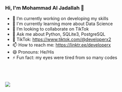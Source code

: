 ### Hi, I'm Mohammad Al Jadallah 👋

- 🔭 I’m currently working on developing my skills
- 🌱 I'm currently learning more about Data Science
- 👯 I’m looking to collaborate on TikTok
- 💬 Ask me about Python, SQLite3, PostgreSQL
- 🔴 TikTok: https://www.tiktok.com/@developerx2
- 📫 How to reach me: https://linktr.ee/developerx
- 😄 Pronouns: He/His
- ⚡ Fun fact: my eyes were tired from so many codes

<br>
<br>
<br>
<img src="https://github-readme-stats.vercel.app/api?username=mohammadjadallah&&show_icons=true&title_color=ffffff&icon_color=bb2acf&text_color=daf7dc&bg_color=151515">
